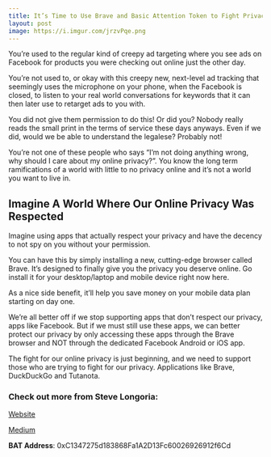 ```yaml
---
title: It’s Time to Use Brave and Basic Attention Token to Fight Privacy Violations
layout: post
image: https://i.imgur.com/jrzvPqe.png
---
```


You’re used to the regular kind of creepy ad targeting where you see ads on Facebook for products you were checking out online just the other day.

You’re not used to, or okay with this creepy new, next-level ad tracking that seemingly uses the microphone on your phone, when the Facebook is closed, to listen to your real world conversations for keywords that it can then later use to retarget ads to you with.

You did not give them permission to do this! Or did you? Nobody really reads the small print in the terms of service these days anyways. Even if we did, would we be able to understand the legalese? Probably not!

You’re not one of these people who says “I’m not doing anything wrong, why should I care about my online privacy?”. You know the long term ramifications of a world with little to no privacy online and it’s not a world you want to live in.

## Imagine A World Where Our Online Privacy Was Respected

Imagine using apps that actually respect your privacy and have the decency to not spy on you without your permission.

You can have this by simply installing a new, cutting-edge browser called Brave. It’s designed to finally give you the privacy you deserve online. Go install it for your desktop/laptop and mobile device right now here.

As a nice side benefit, it’ll help you save money on your mobile data plan starting on day one.

We’re all better off if we stop supporting apps that don’t respect our privacy, apps like Facebook. But if we must still use these apps, we can better protect our privacy by only accessing these apps through the Brave browser and NOT through the dedicated Facebook Android or iOS app.

The fight for our online privacy is just beginning, and we need to support those who are trying to fight for our privacy. Applications like Brave, DuckDuckGo and Tutanota.

 

### Check out more from Steve Longoria:

[Website](http://wordfizzle.com/)

[Medium](https://medium.com/@stevelongoria)

**BAT Address**:
0xC1347275d183868Fa1A2D13Fc60026926912f6Cd
